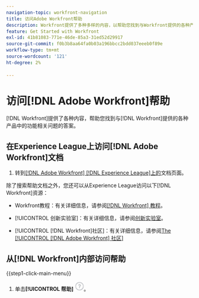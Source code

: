 ```yaml
---
navigation-topic: workfront-navigation
title: 访问Adobe Workfront帮助
description: Workfront提供了多种多样的内容，以帮助您找到与Workfront提供的各种产品中的功能相关问题的答案。
feature: Get Started with Workfront
exl-id: 41b81083-771e-46de-85a3-31ed52d29917
source-git-commit: f0b3b8aa64fa0b03a196bbcc2bdd037eeeb0f89e
workflow-type: tm+mt
source-wordcount: '121'
ht-degree: 2%

---
```


# 访问[!DNL Adobe Workfront]帮助

[!DNL Workfront]提供了各种内容，帮助您找到与[!DNL Workfront]提供的各种产品中的功能相关问题的答案。


## 在Experience League上访问[!DNL Adobe Workfront]文档

1. 转到[[!DNL Adobe Workfront]  [!DNL Experience League]上的](https://experienceleague.adobe.com/zh-hans/docs/workfront/using/home)文档页面。

除了搜索帮助文档之外，您还可以从Experience League访问以下[!DNL Workfront]资源：

* Workfront教程：有关详细信息，请参阅[[!DNL Workfront] 教程](https://experienceleague.adobe.com/zh-hans/docs/workfront-learn/tutorials-workfront/home)。

* [!UICONTROL 创新实验室]：有关详细信息，请参阅[创新实验室](https://experienceleaguecommunities.adobe.com/t5/workfront-ideas/idb-p/workfront-ideas)。
* [!UICONTROL [!DNL Workfront]社区]：有关详细信息，请参阅[The [!UICONTROL [!DNL Adobe Workfront] 社区]](https://experienceleaguecommunities.adobe.com/t5/workfront/ct-p/workfront)

## 从[!DNL Workfront]内部访问帮助

{{step1-click-main-menu}}

1. 单击&#x200B;**[!UICONTROL 帮助]** ![帮助图标](assets/help-icon.png)。
